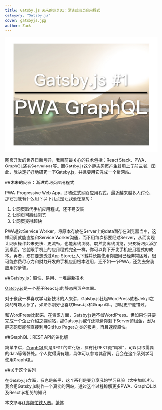 ```yaml
---
title: Gatsby.js 未来的网页01：渐进式网页应用程式
category: "Gatsby.js"
cover: gatsbyjs.jpg
author: Zack
---
```


![Gatsby.js](gatsbyjs.jpg)

网页开发的世界日新月异，我目前最关心的技术包括：React Stack、PWA、GraphQL还有Serverless等。而Gatsby.js这个静态网页产生器用上了前三者，因此，我决定好好地研究一下Gatsby.js，并且要用它完成一个新网站。

##未来的网页：渐进式网页应用程式

PWA: Progressive Web App，即渐进式网页应用程式，最近越来越多人讨论，那它到底有什么用？以下几点是让我最在意的：

1. 让网页取代手机应用程式，还不用安装
2. 让网页可离线浏览
3. 让网页变得超快

PWA透过Service Worker，将原本存放在Server上的data暂存在浏览器当中，这样网页就能直接和Service Worker沟通，而不用每次都要经过Server，从而实现让网页操作起来更快，更流畅，也能离线浏览。既然能离线浏览，只要将网页添加到桌面，它就跟手机上的应用程式完全一样，你可以剩下开发手机应用程式的成本。再者，现在要想透过App Store让人下载并长期使用你应用已经非常困难，很可能你费尽心力和财力开发的手机应用根本没用，还不如一个PWA，还免去安装应用的步骤。

##Gatsby.js：超快、易用、一堆最新技术

[Gatsby.js](https://www.gatsbyjs.org/)是一个基于React.js的静态网页产生器。

对于像我一样喜欢学习新技术的人来讲，Gatsby.js比起WordPress或者Jekyll之类的有趣太多了，如果你刚好也喜欢React.js和GraphQL，那就更不能错过。

和WordPress比起来，在资源方面，Gatsby.js远不如WordPress。但如果你只要完成一个企业介绍之类网站，那Gatsby.js或许还能帮你剩下Server的租金，因为静态网页能够直接利用GitHub Pages之类的服务，而且速度超快。

##GraphQL：REST API的进化版

简单来讲，[GraphQL](https://graphql.org/learn/)就是REST的进化版，具有比REST更“精准”，可以只取需要的data等等好处。个人觉得满有趣，具体可以参考其官网，我会在这个系列学习使用GraphQL。

##关于这个系列

在Gatsby.js方面，我也是新手，这个系列是要分享我的学习经验（文字加影片）。我会用Gatsby.js制作一个真实的网站，透过这个过程瞭解更多PWA、GraphQL以及React.js相关的知识

本文参与<a href="https://ithelp.ithome.com.tw/articles/10201610">iT邦帮忙铁人赛</a>。<a href="https://nodejust.com/gatsbyjs/">繁体</a>